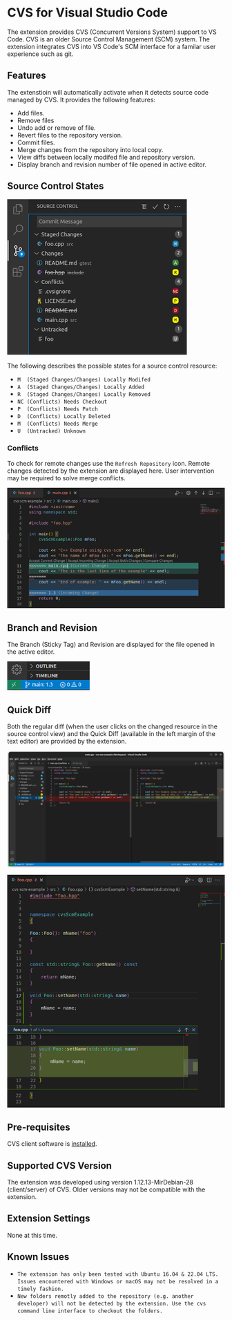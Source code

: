 # CVS for Visual Studio Code

The extension provides CVS (Concurrent Versions System) support to VS Code. CVS is an older Source Control Management (SCM) system. The extension integrates CVS into VS Code's SCM interface for a familar user experience such as git.

## Features

The extenstioin will automatically activate when it detects source code managed by CVS. It provides the following features:
- Add files.
- Remove files
- Undo add or remove of file.
- Revert files to the repository version.
- Commit files.
- Merge changes from the repository into local copy.
- View diffs between locally modifed file and repository version.
- Display branch and revision number of file opened in active editor.
## Source Control States

![alt text](resources/images/resourceStates.png "CVS Resource States")

The following describes the possible states for a source control resource:

- `M  (Staged Changes/Changes) Locally Modifed`
- `A  (Staged Changes/Changes) Locally Added`
- `R  (Staged Changes/Changes) Locally Removed`
- `NC (Conflicts) Needs Checkout`
- `P  (Conflicts) Needs Patch`
- `D  (Conflicts) Locally Deleted`
- `M  (Conflicts) Needs Merge`
- `U  (Untracked) Unknown`

### Conflicts

 To check for remote changes use the `Refresh Repository` icon. Remote changes detected by the extension are displayed here. User intervention may be required to solve merge conflicts.

 ![alt text](resources/images/resolveConflict.png "Resolve Conflict")

## Branch and Revision

The Branch (Sticky Tag) and Revision are displayed for the file opened in the active editor.

![alt text](resources/images/stickyTagRev.png "CVS Sticky Tag and Revision")

## Quick Diff

Both the regular diff (when the user clicks on the changed resource in the source control view) and the Quick Diff (available in the left margin of the text editor) are provided by the extension. 

![alt text](resources/images/quickDiff.png "CVS Quick diff")

![alt text](resources/images/gutterDiff.png "CVS Gutter diff")

## Pre-requisites
CVS client software is [installed](https://www.nongnu.org/cvs/).

## Supported CVS Version

The extension was developed using version 1.12.13-MirDebian-28 (client/server) of CVS. Older versions may not be compatible with the extension.

## Extension Settings

None at this time.

## Known Issues

- `The extension has only been tested with Ubuntu 16.04 & 22.04 LTS. Issues encountered with Windows or macOS may not be resolved in a timely fashion.`
- `New folders remotly added to the repository (e.g. another developer) will not be detected by the extension. Use the cvs command line interface to checkout the folders.`
